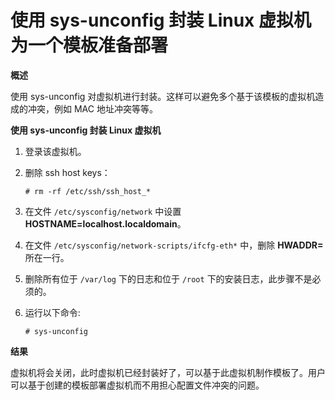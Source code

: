 # 使用 sys-unconfig 封装 Linux 虚拟机为一个模板准备部署

**概述**

使用 sys-unconfig
对虚拟机进行封装。这样可以避免多个基于该模板的虚拟机造成的冲突，例如 MAC
地址冲突等等。

**使用 sys-unconfig 封装 Linux 虚拟机**

1. 登录该虚拟机。

2. 删除 ssh host keys：

    `# rm -rf /etc/ssh/ssh_host_*`

3. 在文件 `/etc/sysconfig/network` 中设置
**HOSTNAME=localhost.localdomain**。

4. 在文件 `/etc/sysconfig/network-scripts/ifcfg-eth*` 中，删除 **HWADDR=**
所在一行。

5. 删除所有位于 `/var/log` 下的日志和位于 `/root`
下的安装日志，此步骤不是必须的。

6. 运行以下命令:

    `# sys-unconfig`

**结果**

虚拟机将会关闭，此时虚拟机已经封装好了，可以基于此虚拟机制作模板了。用户可以基于创建的模板部署虚拟机而不用担心配置文件冲突的问题。
